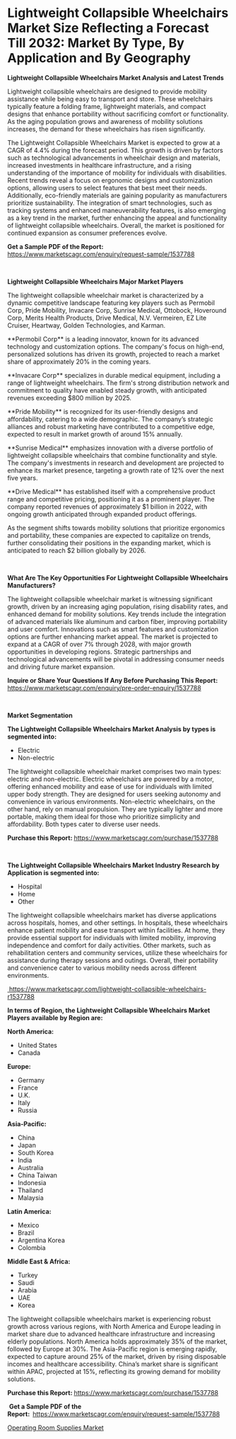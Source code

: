 <p><h1>Lightweight Collapsible Wheelchairs Market Size Reflecting a Forecast Till 2032: Market By Type, By Application and By Geography</h1></p><p><strong>Lightweight Collapsible Wheelchairs Market Analysis and Latest Trends</strong></p>
<p><p>Lightweight collapsible wheelchairs are designed to provide mobility assistance while being easy to transport and store. These wheelchairs typically feature a folding frame, lightweight materials, and compact designs that enhance portability without sacrificing comfort or functionality. As the aging population grows and awareness of mobility solutions increases, the demand for these wheelchairs has risen significantly.</p><p>The Lightweight Collapsible Wheelchairs Market is expected to grow at a CAGR of 4.4% during the forecast period. This growth is driven by factors such as technological advancements in wheelchair design and materials, increased investments in healthcare infrastructure, and a rising understanding of the importance of mobility for individuals with disabilities. Recent trends reveal a focus on ergonomic designs and customization options, allowing users to select features that best meet their needs. Additionally, eco-friendly materials are gaining popularity as manufacturers prioritize sustainability. The integration of smart technologies, such as tracking systems and enhanced maneuverability features, is also emerging as a key trend in the market, further enhancing the appeal and functionality of lightweight collapsible wheelchairs. Overall, the market is positioned for continued expansion as consumer preferences evolve.</p></p>
<p><strong>Get a Sample PDF of the Report:&nbsp;</strong> <a href="https://www.marketscagr.com/enquiry/request-sample/1537788?utm_campaign=2996&utm_medium=2&utm_source=Github&utm_content=ia&utm_term=04032025&utm_id=lightweight-collapsible-wheelchairs">https://www.marketscagr.com/enquiry/request-sample/1537788</a></p>
<p>&nbsp;</p>
<p><strong>Lightweight Collapsible Wheelchairs Major Market Players</strong></p>
<p><p>The lightweight collapsible wheelchair market is characterized by a dynamic competitive landscape featuring key players such as Permobil Corp, Pride Mobility, Invacare Corp, Sunrise Medical, Ottobock, Hoveround Corp, Merits Health Products, Drive Medical, N.V. Vermeiren, EZ Lite Cruiser, Heartway, Golden Technologies, and Karman.</p><p>**Permobil Corp** is a leading innovator, known for its advanced technology and customization options. The company's focus on high-end, personalized solutions has driven its growth, projected to reach a market share of approximately 20% in the coming years.</p><p>**Invacare Corp** specializes in durable medical equipment, including a range of lightweight wheelchairs. The firm's strong distribution network and commitment to quality have enabled steady growth, with anticipated revenues exceeding $800 million by 2025.</p><p>**Pride Mobility** is recognized for its user-friendly designs and affordability, catering to a wide demographic. The company’s strategic alliances and robust marketing have contributed to a competitive edge, expected to result in market growth of around 15% annually.</p><p>**Sunrise Medical** emphasizes innovation with a diverse portfolio of lightweight collapsible wheelchairs that combine functionality and style. The company's investments in research and development are projected to enhance its market presence, targeting a growth rate of 12% over the next five years.</p><p>**Drive Medical** has established itself with a comprehensive product range and competitive pricing, positioning it as a prominent player. The company reported revenues of approximately $1 billion in 2022, with ongoing growth anticipated through expanded product offerings. </p><p>As the segment shifts towards mobility solutions that prioritize ergonomics and portability, these companies are expected to capitalize on trends, further consolidating their positions in the expanding market, which is anticipated to reach $2 billion globally by 2026.</p></p>
<p>&nbsp;</p>
<p><strong>What Are The Key Opportunities For Lightweight Collapsible Wheelchairs Manufacturers?</strong></p>
<p><p>The lightweight collapsible wheelchair market is witnessing significant growth, driven by an increasing aging population, rising disability rates, and enhanced demand for mobility solutions. Key trends include the integration of advanced materials like aluminum and carbon fiber, improving portability and user comfort. Innovations such as smart features and customization options are further enhancing market appeal. The market is projected to expand at a CAGR of over 7% through 2028, with major growth opportunities in developing regions. Strategic partnerships and technological advancements will be pivotal in addressing consumer needs and driving future market expansion.</p></p>
<p><strong>Inquire or Share Your Questions If Any Before Purchasing This Report:</strong> <a href="https://www.marketscagr.com/enquiry/pre-order-enquiry/1537788?utm_campaign=2996&utm_medium=2&utm_source=Github&utm_content=ia&utm_term=04032025&utm_id=lightweight-collapsible-wheelchairs">https://www.marketscagr.com/enquiry/pre-order-enquiry/1537788</a></p>
<p>&nbsp;</p>
<p><strong>Market Segmentation</strong></p>
<p><strong>The Lightweight Collapsible Wheelchairs Market Analysis by types is segmented into:</strong></p>
<p><ul><li>Electric</li><li>Non-electric</li></ul></p>
<p><p>The lightweight collapsible wheelchair market comprises two main types: electric and non-electric. Electric wheelchairs are powered by a motor, offering enhanced mobility and ease of use for individuals with limited upper body strength. They are designed for users seeking autonomy and convenience in various environments. Non-electric wheelchairs, on the other hand, rely on manual propulsion. They are typically lighter and more portable, making them ideal for those who prioritize simplicity and affordability. Both types cater to diverse user needs.</p></p>
<p><strong>Purchase this Report:&nbsp;</strong><a href="https://www.marketscagr.com/purchase/1537788?utm_campaign=2996&utm_medium=2&utm_source=Github&utm_content=ia&utm_term=04032025&utm_id=lightweight-collapsible-wheelchairs">https://www.marketscagr.com/purchase/1537788</a></p>
<p>&nbsp;</p>
<p><strong>The Lightweight Collapsible Wheelchairs Market Industry Research by Application is segmented into:</strong></p>
<p><ul><li>Hospital</li><li>Home</li><li>Other</li></ul></p>
<p><p>The lightweight collapsible wheelchairs market has diverse applications across hospitals, homes, and other settings. In hospitals, these wheelchairs enhance patient mobility and ease transport within facilities. At home, they provide essential support for individuals with limited mobility, improving independence and comfort for daily activities. Other markets, such as rehabilitation centers and community services, utilize these wheelchairs for assistance during therapy sessions and outings. Overall, their portability and convenience cater to various mobility needs across different environments.</p></p>
<p><a href="https://www.marketscagr.com/lightweight-collapsible-wheelchairs-r1537788?utm_campaign=2996&utm_medium=2&utm_source=Github&utm_content=ia&utm_term=04032025&utm_id=lightweight-collapsible-wheelchairs">&nbsp;https://www.marketscagr.com/lightweight-collapsible-wheelchairs-r1537788</a></p>
<p><strong>In terms of Region, the Lightweight Collapsible Wheelchairs Market Players available by Region are:</strong></p>
<p>
    <p> <strong> North America: </strong>
        <ul>
            <li>United States</li>
            <li>Canada</li>
        </ul>
        </p> 
    <p> <strong> Europe: </strong>
        <ul>
            <li>Germany</li>
            <li>France</li>
            <li>U.K.</li>
            <li>Italy</li>
            <li>Russia</li>
        </ul>
        </p> 
    <p> <strong> Asia-Pacific: </strong>
        <ul>
            <li>China</li>
            <li>Japan</li>
            <li>South Korea</li>
            <li>India</li>
            <li>Australia</li>
            <li>China Taiwan</li>
            <li>Indonesia</li>
            <li>Thailand</li>
            <li>Malaysia</li>
        </ul>
        </p> 
    <p> <strong> Latin America: </strong>
        <ul>
            <li>Mexico</li>
            <li>Brazil</li>
            <li>Argentina Korea</li>
            <li>Colombia</li>
        </ul>
        </p> 
    <p> <strong> Middle East & Africa: </strong>
        <ul>
            <li>Turkey</li>
            <li>Saudi</li>
            <li>Arabia</li>
            <li>UAE</li>
            <li>Korea</li>
        </ul>
    </p>
    </p>
<p><p>The lightweight collapsible wheelchairs market is experiencing robust growth across various regions, with North America and Europe leading in market share due to advanced healthcare infrastructure and increasing elderly populations. North America holds approximately 35% of the market, followed by Europe at 30%. The Asia-Pacific region is emerging rapidly, expected to capture around 25% of the market, driven by rising disposable incomes and healthcare accessibility. China’s market share is significant within APAC, projected at 15%, reflecting its growing demand for mobility solutions.</p></p>
<p><strong>Purchase this Report: </strong><a href="https://www.marketscagr.com/purchase/1537788?utm_campaign=2996&utm_medium=2&utm_source=Github&utm_content=ia&utm_term=04032025&utm_id=lightweight-collapsible-wheelchairs">https://www.marketscagr.com/purchase/1537788</a></p>
<p>&nbsp;<strong>Get a Sample PDF of the Report:&nbsp;&nbsp;</strong><a href="https://www.marketscagr.com/enquiry/request-sample/1537788?utm_campaign=2996&utm_medium=2&utm_source=Github&utm_content=ia&utm_term=04032025&utm_id=lightweight-collapsible-wheelchairs">https://www.marketscagr.com/enquiry/request-sample/1537788</a></p>
<p><strong></strong></p>
<p><p><a href="https://github.com/akermigarib/Market-Research-Report-List-1/blob/main/operating-room-supplies-market.md?utm_campaign=2996&utm_medium=2&utm_source=Github&utm_content=ia&utm_term=04032025&utm_id=lightweight-collapsible-wheelchairs">Operating Room Supplies Market</a></p></p>